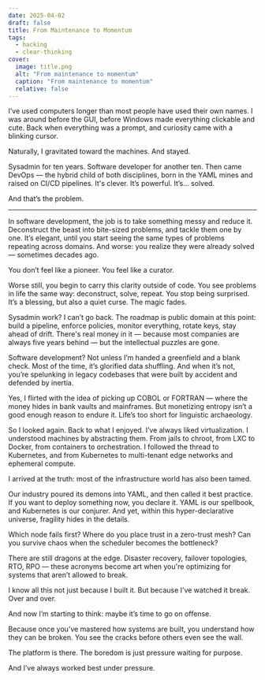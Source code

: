 ```yaml
---
date: 2025-04-02
draft: false
title: From Maintenance to Momentum
tags:
  - hacking
  - clear-thinking
cover:
  image: title.png
  alt: "From maintenance to momentum"
  caption: "From maintenance to momentum"
  relative: false
---
```


I’ve used computers longer than most people have used their own names. I was around before the GUI, before Windows made everything clickable and cute. Back when everything was a prompt, and curiosity came with a blinking cursor.

Naturally, I gravitated toward the machines. And stayed.

Sysadmin for ten years. Software developer for another ten. Then came DevOps — the hybrid child of both disciplines, born in the YAML mines and raised on CI/CD pipelines. It's clever. It’s powerful. It’s… solved.

And that’s the problem.

---

In software development, the job is to take something messy and reduce it. Deconstruct the beast into bite-sized problems, and tackle them one by one. It’s elegant, until you start seeing the same types of problems repeating across domains. And worse: you realize they were already solved — sometimes decades ago.

You don’t feel like a pioneer. You feel like a curator.

Worse still, you begin to carry this clarity outside of code. You see problems in life the same way: deconstruct, solve, repeat. You stop being surprised. It’s a blessing, but also a quiet curse. The magic fades.

Sysadmin work? I can’t go back. The roadmap is public domain at this point: build a pipeline, enforce policies, monitor everything, rotate keys, stay ahead of drift. There's real money in it — because most companies are always five years behind — but the intellectual puzzles are gone.

Software development? Not unless I’m handed a greenfield and a blank check. Most of the time, it’s glorified data shuffling. And when it’s not, you’re spelunking in legacy codebases that were built by accident and defended by inertia.

Yes, I flirted with the idea of picking up COBOL or FORTRAN — where the money hides in bank vaults and mainframes. But monetizing entropy isn’t a good enough reason to endure it. Life’s too short for linguistic archaeology.

So I looked again. Back to what I enjoyed. I’ve always liked virtualization. I understood machines by abstracting them. From jails to chroot, from LXC to Docker, from containers to orchestration. I followed the thread to Kubernetes, and from Kubernetes to multi-tenant edge networks and ephemeral compute.

I arrived at the truth: most of the infrastructure world has also been tamed.

Our industry poured its demons into YAML, and then called it best practice. If you want to deploy something now, you declare it. YAML is our spellbook, and Kubernetes is our conjurer. And yet, within this hyper-declarative universe, fragility hides in the details.

Which node fails first? Where do you place trust in a zero-trust mesh? Can you survive chaos when the scheduler becomes the bottleneck?

There are still dragons at the edge. Disaster recovery, failover topologies, RTO, RPO — these acronyms become art when you're optimizing for systems that aren’t allowed to break.

I know all this not just because I built it. But because I’ve watched it break. Over and over.

And now I’m starting to think: maybe it’s time to go on offense.

Because once you’ve mastered how systems are built, you understand how they can be broken. You see the cracks before others even see the wall.

The platform is there. The boredom is just pressure waiting for purpose.

And I’ve always worked best under pressure.